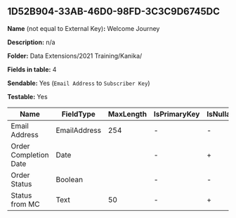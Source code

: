 ## 1D52B904-33AB-46D0-98FD-3C3C9D6745DC

**Name** (not equal to External Key)**:** Welcome Journey

**Description:** n/a

**Folder:** Data Extensions/2021 Training/Kanika/

**Fields in table:** 4

**Sendable:** Yes (`Email Address` to `Subscriber Key`)

**Testable:** Yes

| Name | FieldType | MaxLength | IsPrimaryKey | IsNullable | DefaultValue |
| --- | --- | --- | --- | --- | --- |
| Email Address | EmailAddress | 254 | - | - |  |
| Order Completion Date | Date |  | - | + |  |
| Order Status | Boolean |  | - | - |  |
| Status from MC | Text | 50 | - | + |  |
